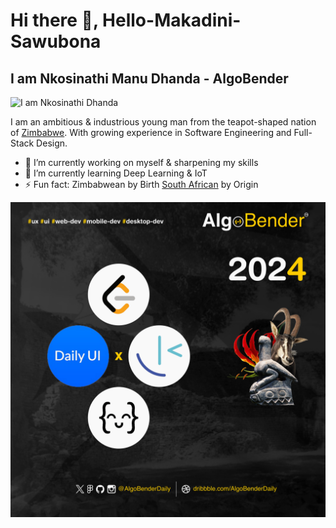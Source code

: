 # Hi there 👋, Hello-Makadini-Sawubona 
## I am Nkosinathi Manu Dhanda - AlgoBender
![I am Nkosinathi Dhanda](https://pbs.twimg.com/profile_banners/1737728126497837056/1703325445/1500x500)

I am an ambitious & industrious young man from the teapot-shaped nation of <a href="https://en.wikipedia.org/wiki/Zimbabwe" target="_blank">Zimbabwe</a>. With growing experience in Software Engineering and Full-Stack Design.

- 🔭 I’m currently working on myself & sharpening my skills
- 🌱 I’m currently learning Deep Learning & IoT
- ⚡ Fun fact: Zimbabwean by Birth <a href="https://en.wikipedia.org/wiki/South_Africa" target="_blank">South African</a> by Origin

![Year Objectives](https://github.com/AlgoBenderDaily/AlgoBenderDaily/blob/main/2024.png)
